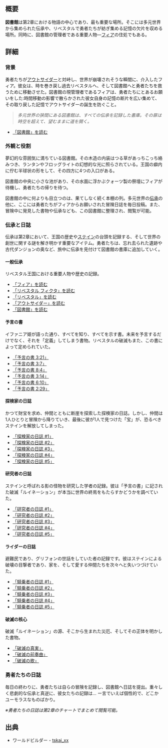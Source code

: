 <!-- title: 図書館 -->
<!-- quote: 多元世界からの伝承が収められた書庫。 -->
<!-- chapters: 1 -->
<!-- images: (図書館全景 #1), (図書館全景 #2), (図書館全景 #3), (伝承アーカイブの眺め), (図書館全景 #4) --->
<!-- model: false -->

## 概要

**図書館**は第2章における物語の中心であり、最も重要な場所。そこには多元世界から集められた伝承や、リベスタルで勇者たちが紡ぎ集める記憶の欠片を収める場所。同時に、図書館の管理者である重要人物―[フィア](#entry:iphania-entry)の住処でもある。

## 詳細

### 背景

勇者たちが[アウトサイダー](#entry:outsider-entry)と対峙し、世界が崩壊されそうな瞬間に、介入したフィア。彼女は、時を巻き戻し過去リベスタルへ、そして図書館へと勇者たちを救うために移動させた。図書館の現管理者であるフィアは、勇者たちにとあるお願いをした:時間移動の影響で散らかされた彼女自身の記憶の断片を広い集めて、その取り戻した記憶でアウトサイダーの誕生を防ぐこと。

> _多元世界の狭間にある図書館は、すべての伝承を記録した書庫。その扉は時空を超えて、望むままに道を開く。_

- [「図書館」を読む](#text:the-library)

### 外観と役割

夢幻的な雰囲気に満ちている図書館。その木造の内装はつる草があっちこっち絡みつき、ランタンやフロッグライトの幻想的な光に照らされている。王国の癖内に佇む半球状の形をして、その四方に4つの入口がある。

図書館の中央に小さな池があり、その水面に浮かぶクォーツ製の祭壇にフィアが待機し、勇者たちの帰りを待つ。

図書館の中に何よりも目立つのは、果てしなく続く本棚の列。多元世界の[伝承](https://www.youtube.com/live/5pgqtkxazUo?si=Avq9ghV6qktpwDi8&t=1123)の他に、ここには勇者たちがフィアからお願いされた冒険日誌を毎日投稿。また、冒険中に発見した書物や伝承なども、この図書館に整理され、閲覧が可能。

### 伝承と日誌

伝承は第2章において、王国の歴史や[ステイン](#entry:stains-entry)の台頭を記録する、そして世界の創世に関する謎を解き明かす重要なアイテム。勇者たちは、忘れ去られた遺跡や古代ダンジョンの奥など、旅中に伝承を見付けて図書館の書庫に追加していく。

#### 一般伝承

リベスタル王国における重要人物や歴史の記録。

- [「フィア」を読む](#text:fia)
- [「リベスタル フィクタ」を読む](#text:libestal-ficta)
- [「リベスタル」を読む](#text:libestal-ancient)
- [「アウトサイダー」を読む](#text:the-outsider)
- [「図書館」を読む](#text:the-library)

#### 予言の書

イファニア姫が語った通り、すべてを知り、すべてを示す書。未来を予言するだけでなく、それを「定義」してしまう書物。リベスタルの破滅もまた、この書によって定められていた。

- [「予言の書 3:21」](#text:book-of-prophecies-3-21)
- [「予言の書 3:7」](#text:book-of-prophecies-3-7)
- [「予言の書 8:4」](#text:book-of-prophecies-8-4)
- [「予言の書 3:14」](#text:book-of-prophecies-3-14)
- [「予言の書 6:10」](#text:book-of-prophecies-6-10)
- [「予言の書 2:29」](#text:book-of-prophecies-2-29)

#### 探検家の日誌

かつて財宝を求め、仲間とともに断崖を探索した探検家の日誌。しかし、仲間は1人ひとりと冒険から降りていき、最後に彼が1人で見つけた「宝」が、恐るべきステインを解放してしまった。

- [「探検家の日誌 #1」](#text:explorers-journal-1)
- [「探検家の日誌 #2」](#text:explorers-journal-2)
- [「探検家の日誌 #3」](#text:explorers-journal-3)
- [「探検家の日誌 #4」](#text:explorers-journal-4)
- [「探検家の日誌 #5」](#text:explorers-journal-5)

#### 研究者の日誌

ステインと呼ばれる影の怪物を研究した学者の記録。彼は「予言の書」に記された破滅「ルイネーション」が本当に世界の終焉をもたらすかどうかを調べていた。

- [「研究者の日誌 #1」](#text:researchers-journal-1)
- [「研究者の日誌 #2」](#text:researchers-journal-2)
- [「研究者の日誌 #3」](#text:researchers-journal-3)
- [「研究者の日誌 #4」](#text:researchers-journal-4)
- [「研究者の日誌 #5」](#text:researchers-journal-5)

#### ライダーの日誌

避難民であり、グリフォンの世話をしていた者の記録です。彼はステインによる破壊の目撃者であり、家を、そして愛する仲間たちを次々へと失いつづけていた。

- [「騎乗者の日誌 #1」](#text:riders-journal-1)
- [「騎乗者の日誌 #2」](#text:riders-journal-2)
- [「騎乗者の日誌 #3」](#text:riders-journal-3)
- [「騎乗者の日誌 #4」](#text:riders-journal-4)
- [「騎乗者の日誌 #5」](#text:riders-journal-5)

#### 破滅の核心

破滅「ルイネーション」の源、そこから生まれた災厄、そしてその正体を明かした書物。

- [「破滅の真実」](#text:the-truth-of-ruin)
- [「破滅の前奏曲」](#text:prelude-of-ruin)
- [「破滅の歌」](#text:song-of-ruin)

### 勇者たちの日誌

毎日の終わりに、勇者たちは自らの冒険を記録し、図書館へ日誌を提出。重々しく悲劇的な伝承と真逆に、彼女たちの記録は… ー言でいえば個性的で、どこかユーモラスなものばかり。

_※勇者たちの日誌は第2章のチャートでまとめて閲覧可能。_

## 出典

- ワールドビルダー - [tskai_xx](https://x.com/tskai_xx/status/1919396839205593174/photo/1)
